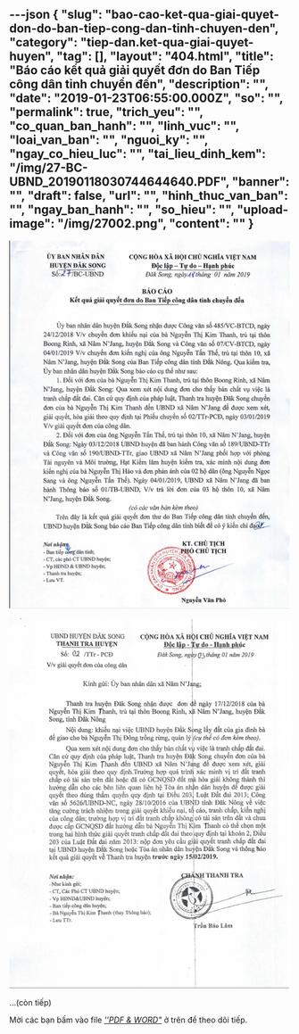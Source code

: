 ---json
{
    "slug": "bao-cao-ket-qua-giai-quyet-don-do-ban-tiep-cong-dan-tinh-chuyen-den",
    "category": "tiep-dan.ket-qua-giai-quyet-huyen",
    "tag": [],
    "layout": "404.html",
    "title": "Báo cáo kết quả giải quyết đơn do Ban Tiếp  công dân tỉnh chuyển đến",
    "description": "",
    "date": "2019-01-23T06:55:00.000Z",
    "so": "",
    "permalink": true,
    "trich_yeu": "",
    "co_quan_ban_hanh": "",
    "linh_vuc": "",
    "loai_van_ban": "",
    "nguoi_ky": "",
    "ngay_co_hieu_luc": "",
    "tai_lieu_dinh_kem": "/img/27-BC-UBND_20190118030744644640.PDF",
    "banner": "",
    "draft": false,
    "url": "",
    "hinh_thuc_van_ban": "",
    "ngay_ban_hanh": "",
    "so_hieu": "",
    "upload-image": "/img/27002.png",
    "__content__": ""
}
---
<p><img alt="" src="/img/27001.png" /></p>

<p><img alt="" src="/img/27002.png" /></p>

<p>&hellip;(c&ograve;n tiếp)</p>

<p>Mời c&aacute;c bạn&nbsp;bấm v&agrave;o file&nbsp;<u><em>&#39;&#39;PDF &amp; WORD&quot;</em></u>&nbsp;ở tr&ecirc;n để theo d&otilde;i tiếp.</p>
